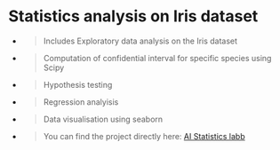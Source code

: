 # **Statistics analysis on Iris dataset**

- > Includes Exploratory data analysis on the Iris dataset

- > Computation of confidential interval for specific species using Scipy

- > Hypothesis testing

- > Regression analyisis 

- > Data visualisation using seaborn

- > You can find the project directly here: [AI Statistics labb](https://github.com/CyrilleKolle/statistics-ai/tree/main/code)
